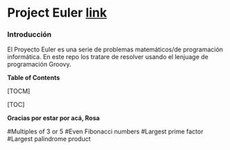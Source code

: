 # Project Euler [link](https://projecteuler.net/archives "link")

###  Introducción
<p> El Proyecto Euler es una serie de problemas matemáticos/de programación informática.  En este repo los tratare de resolver usando el lenjuage de programación Groovy.
</p>

**Table of Contents**

[TOCM]

[TOC]


**Gracias por estar por acá, Rosa**

#Multiples of 3 or 5
#Even Fibonacci numbers
#Largest prime factor
#Largest palindrome product

